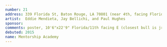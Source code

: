 ```yaml
---
number: 21
address: 339 Florida St, Baton Rouge, LA 70801 (near 4th, facing Florida)
artist:  Eddie Mendieta, Jay Bellichi, and Paul Hughes
sponsor: 
comments: poster, 10'6"x22'9" Florida/11th facing E (closest bull is jr, #19058, Florida/26th, 157529 imps)
debuted: 2015
name: Mentorship Academy
---
```

